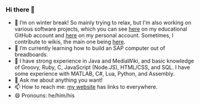 ### Hi there 👋

- 🔭 I’m on winter break! So mainly trying to relax, but I'm also working on various software projects, which you can see [here](https://github.com/eric-unc) on my educational GitHub account and [here](https://github.com/xbony2) on my personal account. Sometimes, I contribute to wikis, the main one being [here](https://ftb.gamepedia.com/Special:Contributions/Xbony2).
- 🌱 I’m currently learning how to build an SAP computer out of breadboards.
- 🧠 I have strong experience in Java and MediaWiki, and basic knowledge of Groovy, Ruby, C, JavaScript (Node.JS), HTML/CSS, and SQL. I have some experience with MATLAB, C#, Lua, Python, and Assembly.
- 💬 Ask me about anything you want!
- 📫 How to reach me: [my website](https://eric-unc.github.io/) has links to everywhere.
- 😄 Pronouns: he/him/his
